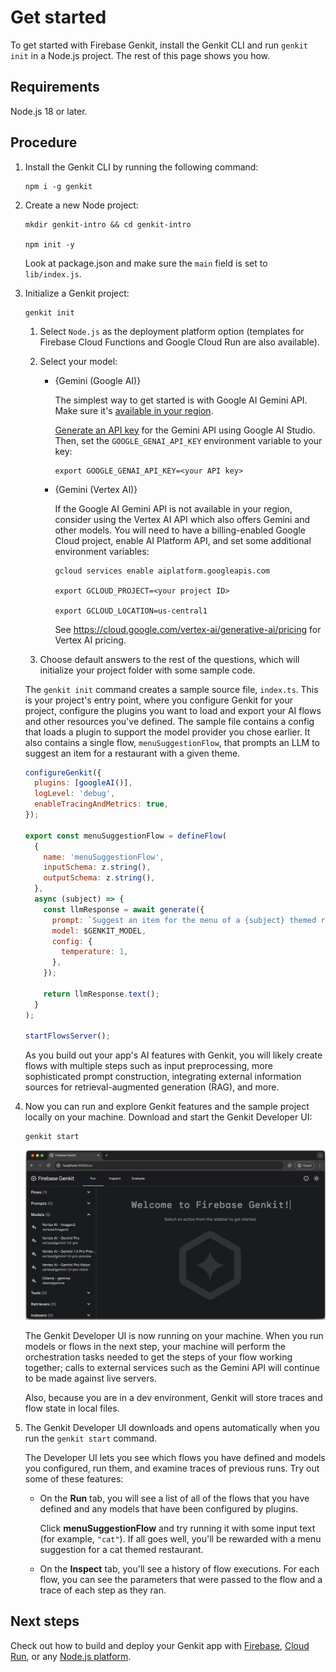 # Get started

To get started with Firebase Genkit, install the Genkit CLI and run
`genkit init` in a Node.js project. The rest of this page shows you how.

## Requirements

Node.js 18 or later.

## Procedure

1.  Install the Genkit CLI by running the following command:

    ```posix-terminal
    npm i -g genkit
    ```

1.  Create a new Node project:

    ```posix-terminal
    mkdir genkit-intro && cd genkit-intro

    npm init -y
    ```

    Look at package.json and make sure the `main` field is set to
    `lib/index.js`.

1.  Initialize a Genkit project:

    ```posix-terminal
    genkit init
    ```

    1. Select `Node.js` as the deployment platform option (templates for
       Firebase Cloud Functions and Google Cloud Run are also available).

    1. Select your model:

       - {Gemini (Google AI)}

         The simplest way to get started is with Google AI Gemini API. Make sure
         it's
         [available in your region](https://ai.google.dev/available_regions).

         [Generate an API key](https://aistudio.google.com/app/apikey) for the
         Gemini API using Google AI Studio. Then, set the `GOOGLE_GENAI_API_KEY`
         environment variable to your key:

         ```posix-terminal
         export GOOGLE_GENAI_API_KEY=<your API key>
         ```

       - {Gemini (Vertex AI)}

         If the Google AI Gemini API is not available in your region, consider
         using the Vertex AI API which also offers Gemini and other models. You
         will need to have a billing-enabled Google Cloud project, enable AI
         Platform API, and set some additional environment variables:

         ```posix-terminal
         gcloud services enable aiplatform.googleapis.com

         export GCLOUD_PROJECT=<your project ID>

         export GCLOUD_LOCATION=us-central1
         ```

         See https://cloud.google.com/vertex-ai/generative-ai/pricing for Vertex AI pricing.

    1. Choose default answers to the rest of the questions, which will
       initialize your project folder with some sample code.

    The `genkit init` command creates a sample source file, `index.ts`. This is your project's entry point, where you configure Genkit for your project, configure the plugins you want to load and export your AI flows and other resources you've defined. The sample file contains a config that loads a plugin to support the model provider you chose earlier. It also contains a single flow, `menuSuggestionFlow`, that prompts an LLM to suggest an item for a restaurant with a given theme.

    ```js
    configureGenkit({
      plugins: [googleAI()],
      logLevel: 'debug',
      enableTracingAndMetrics: true,
    });

    export const menuSuggestionFlow = defineFlow(
      {
        name: 'menuSuggestionFlow',
        inputSchema: z.string(),
        outputSchema: z.string(),
      },
      async (subject) => {
        const llmResponse = await generate({
          prompt: `Suggest an item for the menu of a {subject} themed restaurant`,
          model: $GENKIT_MODEL,
          config: {
            temperature: 1,
          },
        });

        return llmResponse.text();
      }
    );

    startFlowsServer();
    ```

    As you build out your app's AI features with Genkit, you will likely
    create flows with multiple steps such as input preprocessing, more
    sophisticated prompt construction, integrating external information
    sources for retrieval-augmented generation (RAG), and more.

1.  Now you can run and explore Genkit features and the sample project locally
    on your machine. Download and start the Genkit Developer UI:

    ```posix-terminal
    genkit start
    ```

    <img src="resources/welcome_to_genkit_developer_ui.png" alt="Welcome to Genkit Developer UI" class="screenshot attempt-right">

    The Genkit Developer UI is now running on your machine. When you run models
    or flows in the next step, your machine will perform the orchestration tasks
    needed to get the steps of your flow working together; calls to external
    services such as the Gemini API will continue to be made against live
    servers.

    Also, because you are in a dev environment, Genkit will store traces and
    flow state in local files.

1.  The Genkit Developer UI downloads and opens automatically when you run the
    `genkit start` command.

    The Developer UI lets you see which flows you have defined and models you
    configured, run them, and examine traces of previous runs. Try out some of
    these features:

    - On the **Run** tab, you will see a list of all of the flows that you have
      defined and any models that have been configured by plugins.

      Click **menuSuggestionFlow** and try running it with some input text (for example,
      `"cat"`). If all goes well, you'll be rewarded with a menu suggestion for a cat
      themed restaurant.

    - On the **Inspect** tab, you'll see a history of flow executions. For each
      flow, you can see the parameters that were passed to the flow and a
      trace of each step as they ran.

## Next steps

Check out how to build and deploy your Genkit app with [Firebase](firebase.md),
[Cloud Run](cloud-run.md), or any [Node.js platform](deploy-node.md).
